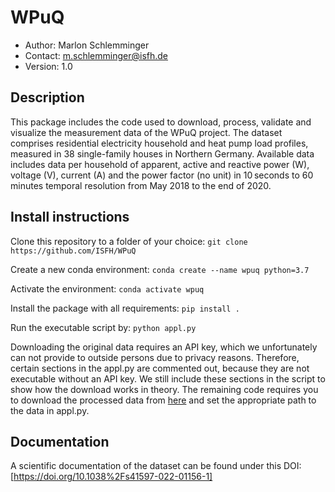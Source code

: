 # WPuQ
*  Author: Marlon Schlemminger
*  Contact: m.schlemminger@isfh.de
*  Version: 1.0

## Description
This package includes the code used to download, process, validate and visualize the measurement data of the WPuQ project. 
The dataset comprises residential electricity household and heat pump load profiles, measured in 38 single-family houses in Northern Germany.
Available data includes data per household of apparent, active and reactive power (W), voltage (V), current (A) and the power factor (no unit) in 10 seconds to 60 minutes temporal resolution from May 2018 to the end of 2020.

## Install instructions
Clone this repository to a folder of your choice:
```git clone https://github.com/ISFH/WPuQ```

Create a new conda environment:
```conda create --name wpuq python=3.7```

Activate the environment:
```conda activate wpuq```

Install the package with all requirements:
```pip install .```


Run the executable script by:
```python appl.py```

Downloading the original data requires an API key, which we unfortunately can not provide to outside persons due to privacy reasons. Therefore, certain sections in the appl.py are commented out, because they are not executable without an API key. We still include these sections in the script to show how the download works in theory. The remaining code requires you to download the processed data from [here]() and set the appropriate path to the data in appl.py.
 

## Documentation
A scientific documentation of the dataset can be found under this DOI: [https://doi.org/10.1038%2Fs41597-022-01156-1]

